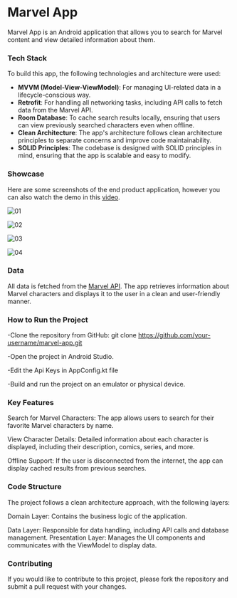 # Marvel App

Marvel App is an Android application that allows you to search for Marvel content and view detailed information about them.

### Tech Stack

To build this app, the following technologies and architecture were used:

- **MVVM (Model-View-ViewModel)**: For managing UI-related data in a lifecycle-conscious way.
- **Retrofit**: For handling all networking tasks, including API calls to fetch data from the Marvel API.
- **Room Database**: To cache search results locally, ensuring that users can view previously searched characters even when offline.
- **Clean Architecture**: The app's architecture follows clean architecture principles to separate concerns and improve code maintainability.
- **SOLID Principles**: The codebase is designed with SOLID principles in mind, ensuring that the app is scalable and easy to modify.

### Showcase

Here are some screenshots of the end product application, however you can also watch the demo in this [video](https://drive.google.com/file/d/1N0nepfk3L3-INClcMGb4xYb0ComuIH2C/view?usp=drive_link).

![01](screenshots/01.png)

![02](screenshots/02.png)

![03](screenshots/03.png)

![04](screenshots/04.png)

### Data

All data is fetched from the [Marvel API](https://developer.marvel.com/). The app retrieves information about Marvel characters and displays it to the user in a clean and user-friendly manner.

### How to Run the Project

-Clone the repository from GitHub:
   git clone https://github.com/your-username/marvel-app.git

-Open the project in Android Studio.

-Edit the Api Keys in AppConfig.kt file

-Build and run the project on an emulator or physical device.


### Key Features
Search for Marvel Characters: The app allows users to search for their favorite Marvel characters by name.

View Character Details: Detailed information about each character is displayed, including their description, comics, series, and more.

Offline Support: If the user is disconnected from the internet, the app can display cached results from previous searches.


### Code Structure
The project follows a clean architecture approach, with the following layers:

Domain Layer: Contains the business logic of the application.

Data Layer: Responsible for data handling, including API calls and database management.
Presentation Layer: Manages the UI components and communicates with the ViewModel to display data.


### Contributing
If you would like to contribute to this project, please fork the repository and submit a pull request with your changes.

